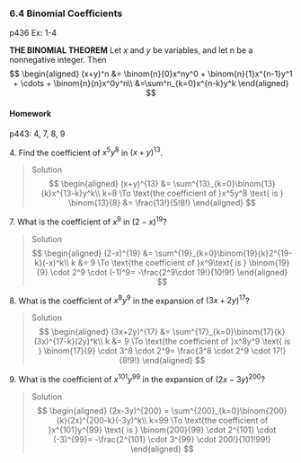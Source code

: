 ### 6.4 Binomial Coefficients
p436
Ex: 1-4

**THE BINOMIAL THEOREM** Let $x$ and $y$ be variables, and let n be a nonnegative integer. Then
$$
\begin{aligned}
(x+y)^n &= \binom{n}{0}x^ny^0 + \binom{n}{1}x^{n-1}y^1 + \cdots + \binom{n}{n}x^0y^n\\
&=\sum^n_{k=0}x^{n-k}y^k
\end{aligned}
$$

#### Homework
p443: 4, 7, 8, 9

4\. Find the coefficient of $x^5y^8$ in $(x + y)^{13}$.
>Solution
$$
\begin{aligned}
(x+y)^{13} &= \sum^{13}_{k=0}\binom{13}{k}x^{13-k}y^k\\
k=8 \To \text{the coefficient of }x^5y^8 \text{ is } \binom{13}{8} &= \frac{13!}{5!8!}
\end{aligned}
$$

7\. What is the coefficient of $x^9$ in $(2-x)^{19}$?
>Solution
$$
\begin{aligned}
(2-x)^{19} &= \sum^{19}_{k=0}\binom{19}{k}2^{19-k}(-x)^k\\
k &= 9 \To \text{the coefficient of }x^9\text{ is } \binom{19}{9} \cdot 2^9 \cdot (-1)^9= -\frac{2^9\cdot 19!}{10!9!}
\end{aligned}
$$

8\. What is the coefficient of $x^8y^9$ in the expansion of $(3x + 2y)^{17}$?
>Solution
$$
\begin{aligned}
(3x+2y)^{17} &= \sum^{17}_{k=0}\binom{17}{k}(3x)^{17-k}(2y)^k\\
k &= 9 \To \text{the coefficient of }x^8y^9 \text{ is } \binom{17}{9} \cdot 3^8 \cdot 2^9= \frac{3^8 \cdot 2^9 \cdot 17!}{8!9!}
\end{aligned}
$$

9\. What is the coefficient of $x^{101}y^{99}$ in the expansion of $(2x-3y)^{200}$?
>Solution
$$
\begin{aligned}
(2x-3y)^{200} = \sum^{200}_{k=0}\binom{200}{k}(2x)^{200-k}(-3y)^k\\
k=99 \To \text{the coefficient of }x^{101}y^{99} \text{ is } \binom{200}{99} \cdot 2^{101} \cdot (-3)^{99}= -\frac{2^{101} \cdot 3^{99} \cdot 200!}{101!99!}
\end{aligned}
$$
